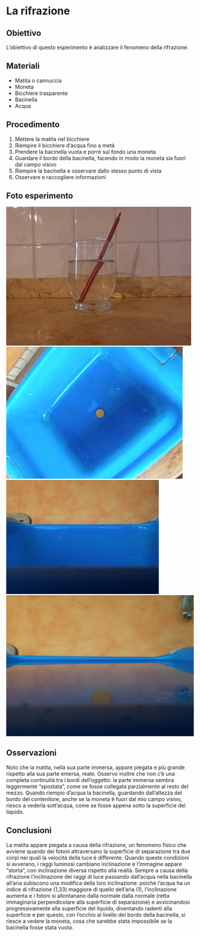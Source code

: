 # La rifrazione

## Obiettivo

L’obiettivo di questo esperimento è analizzare il fenomeno della rifrazione.

## Materiali

- Matita o cannuccia
- Moneta
- Bicchiere trasparente
- Bacinella
- Acqua

## Procedimento

1. Mettere la matita nel bicchiere
2. Riempire il bicchiere d’acqua fino a metà
3. Prendere la bacinella vuota e porre sul fondo una moneta
4. Guardare il bordo della bacinella, facendo in modo la moneta sia fuori dal campo visivo
5. Riempire la bacinella e osservare dallo stesso punto di vista
6. Osservare e raccogliere informazioni

## Foto esperimento
![](../../img/esperimenti/ottica/8.png)
![](../../img/esperimenti/ottica/9.png)
![](../../img/esperimenti/ottica/10.png)
![](../../img/esperimenti/ottica/11.png)

## Osservazioni

Noto che la matita, nella sua parte immersa, appare piegata e più grande rispetto alla sua parte emersa, reale. Osservo inoltre che non c’è una completa continuità tra i bordi dell’oggetto: la parte immersa sembra leggermente “spostata”, come se fosse collegata parzialmente al resto del mezzo.
Quando riempio d’acqua la bacinella, guardando dall’altezza del bordo del contenitore, anche se la moneta è fuori dal mio campo visivo, riesco a vederla sott’acqua, come se fosse appena sotto la superficie del liquido.

## Conclusioni

La matita appare piegata a causa della rifrazione, un fenomeno fisico che avviene quando dei fotoni attraversano la superficie di separazione tra due corpi nei quali la velocità della luce è differente. Quando queste condizioni si avverano, i raggi luminosi cambiano inclinazione e l’immagine appare “storta”, con inclinazione diversa rispetto alla realtà.
Sempre a causa della rifrazione l’inclinazione dei raggi di luce passando dall’acqua nella bacinella all’aria subiscono una modifica della loro inclinazione: poiché l’acqua ha un indice di rifrazione (1,33) maggiore di quello dell’aria (1), l’inclinazione aumenta e i fotoni si allontanano dalla normale dalla normale (retta immaginaria perpendicolare alla superficie di separazione) e avvicinandosi progressivamente alla superficie del liquido, diventando radenti alla superficie e per questo, con l’occhio al livello del bordo della bacinella, si riesce a vedere la moneta, cosa che sarebbe stata impossibile se la bacinella fosse stata vuota.
